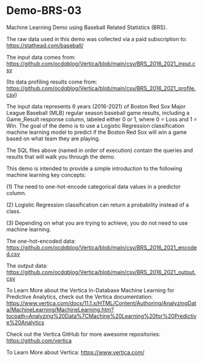 # Demo-BRS-03

Machine Learning Demo using Baseball Related Statistics (BRS). 

The raw data used in this demo was collected via a paid subscription to: https://stathead.com/baseball/ 

The input data comes from: https://github.com/ocdqblog/Vertica/blob/main/csv/BRS_2016_2021_input.csv

(Its data profiling results come from: https://github.com/ocdqblog/Vertica/blob/main/csv/BRS_2016_2021_profile.csv)

The input data represents 6 years (2016-2021) of Boston Red Sox Major League Baseball (MLB) regular season baseball game results, including a Game_Result response column, labeled either 0 or 1, where 0 = Loss and 1 = Win. The goal of the demo is to use a Logistic Regression classification machine learning model to predict if the Boston Red Sox will win a game based on what team they are playing.

The SQL files above (named in order of execution) contain the queries and results that will walk you through the demo.

This demo is intended to provide a simple introduction to the following machine learning key concepts:

(1) The need to one-hot-encode categorical data values in a predictor column. 

(2) Logistic Regression classification can return a probability instead of a class.

(3) Depending on what you are trying to achieve, you do not need to use machine learning. 

The one-hot-encoded data: https://github.com/ocdqblog/Vertica/blob/main/csv/BRS_2016_2021_encoded.csv  

The output data: https://github.com/ocdqblog/Vertica/blob/main/csv/BRS_2016_2021_output.csv

To Learn More about the Vertica In-Database Machine Learning for Predictive Analytics, check out the Vertica documentation: https://www.vertica.com/docs/11.1.x/HTML/Content/Authoring/AnalyzingData/MachineLearning/MachineLearning.htm?tocpath=Analyzing%20Data%7CMachine%20Learning%20for%20Predictive%20Analytics 

Check out the Vertica GitHub for more awesome repositories: https://github.com/vertica

To Learn More about Vertica: https://www.vertica.com/ 
